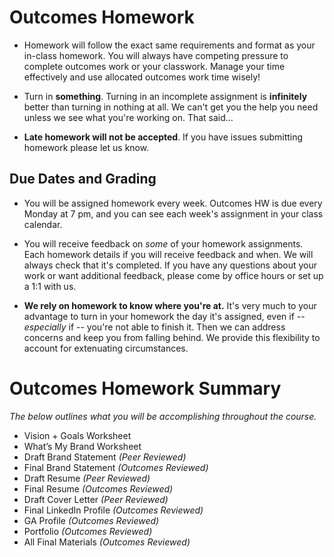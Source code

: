 # Outcomes Homework

- Homework will follow the exact same requirements and format as your in-class homework. You will always have competing pressure to complete outcomes work or your classwork. Manage your time effectively and use allocated outcomes work time wisely! 

- Turn in **something**. Turning in an incomplete assignment is **infinitely** better than turning in nothing at all. We can't get you the help you need unless we see what you're working on. That said...

- **Late homework will not be accepted**. If you have issues submitting homework please let us know.

## Due Dates and Grading

- You will be assigned homework every week. Outcomes HW is due every Monday at 7 pm, and you can see each week's assignment in your class calendar. 

- You will receive feedback on *some* of your homework assignments. Each homework details if you will receive feedback and when. We will always check that it's completed. If you have any questions about your work or want additional feedback, please come by office hours or set up a 1:1 with us. 

- **We rely on homework to know where you're at.** It's very much to your advantage to turn in your homework the day it's assigned, even if -- *especially* if -- you're not able to finish it. Then we can address concerns and keep you from falling behind. We provide this flexibility to account for extenuating circumstances.

# Outcomes Homework Summary 
*The below outlines what you will be accomplishing throughout the course.*

- Vision + Goals Worksheet
- What’s My Brand Worksheet
- Draft Brand Statement *(Peer Reviewed)*
- Final Brand Statement *(Outcomes Reviewed)*
- Draft Resume *(Peer Reviewed)*
- Final Resume *(Outcomes Reviewed)*
- Draft Cover Letter *(Peer Reviewed)*
- Final LinkedIn Profile *(Outcomes Reviewed)*
- GA Profile *(Outcomes Reviewed)*
- Portfolio *(Outcomes Reviewed)*
- All Final Materials *(Outcomes Reviewed)*



